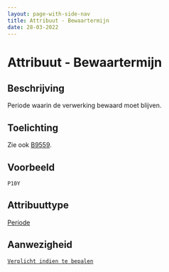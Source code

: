```yaml
---
layout: page-with-side-nav
title: Attribuut - Bewaartermijn
date: 28-03-2022
---
```


# Attribuut - Bewaartermijn

## Beschrijving
Periode waarin de verwerking bewaard moet blijven.

## Toelichting
Zie ook [B9559](../../achtergronddocumentatie/ontwerp/artefacten/9559.md).

## Voorbeeld
`P10Y`

## Attribuuttype
[Periode](../attribuuttypen/Periode.md)

## Aanwezigheid
[`Verplicht indien te bepalen`](../../gegevenswoordenboek/readme.md#bijzondere-meta-attributen)
